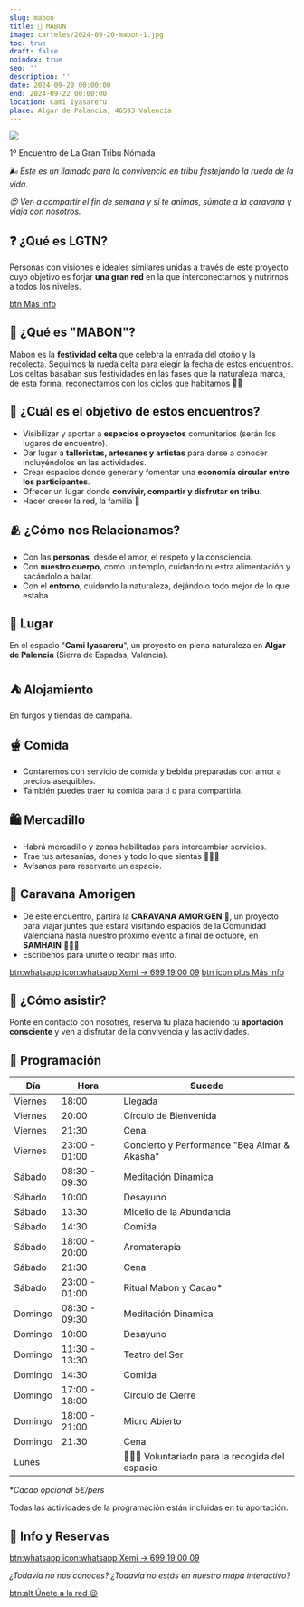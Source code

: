```yaml
---
slug: mabon
title: 🍁 MABON
image: carteles/2024-09-20-mabon-1.jpg
toc: true
draft: false
noindex: true
seo: ''
description: ''
date: 2024-09-20 00:00:00
end: 2024-09-22 00:00:00
location: Cami Iyasareru
place: Algar de Palancia, 46593 Valencia
---
```

![](carteles/2024-09-20-mabon-2.jpg)

1º Encuentro de La Gran Tribu Nómada

*🌬️ Este es un llamado para la convivencia en tribu festejando la rueda de la vida.*

*😍 Ven a compartir el fin de semana y si te animas, súmate a la caravana y viaja con nosotros.*

## ❓ ¿Qué es LGTN?

Personas con visiones e ideales similares unidas a través de este proyecto cuyo objetivo es forjar **una gran red** en la que interconectarnos y nutrirnos a todos los niveles.

[btn Más info](/#proyecto)

## 🍁 ¿Qué es "MABON"?

Mabon es la **festividad celta** que celebra la entrada del otoño y la recolecta. Seguimos la rueda celta para elegir la fecha de estos encuentros. Los celtas basaban sus festividades en las fases que la naturaleza marca, de esta forma, reconectamos con los ciclos que habitamos 🍃🍂

## 🎯 ¿Cuál es el objetivo de estos encuentros?

- ⁠Visibilizar y aportar a **espacios o proyectos** comunitarios (serán los lugares de encuentro).
- ⁠Dar lugar a **talleristas, artesanes y artistas** para darse a conocer incluyéndolos en las actividades.
- ⁠Crear espacios donde generar y fomentar una **economía circular entre los participantes**.
- ⁠Ofrecer un lugar donde **convivir, compartir y disfrutar en tribu**.
- ⁠Hacer crecer la red, la familia 🤍

## 🫂 ¿Cómo nos Relacionamos?

- Con las **personas**, desde el amor, el respeto y la consciencia.
- Con **nuestro cuerpo**, como un templo, cuidando nuestra alimentación y sacándolo a bailar.
- Con el **entorno**, cuidando la naturaleza, dejándolo todo mejor de lo que estaba.

## 📍 Lugar

En el espacio "**Cami Iyasareru**", un proyecto en plena naturaleza en **Algar de Palencia** (Sierra de Espadas, Valencia).

## ⛺ Alojamiento

En furgos y tiendas de campaña.

## 🫕 Comida

- Contaremos con servicio de comida y bebida preparadas con amor a precios asequibles.
- También puedes traer tu comida para ti o para compartirla.

## 🛍️ Mercadillo

- Habrá mercadillo y zonas habilitadas para intercambiar servicios. 
- Trae tus artesanías, dones y todo lo que sientas 🙏🏽🤍
- Avísanos para reservarte un espacio.

## 🚐 Caravana Amorigen

- De este encuentro, partirá la **CARAVANA AMORIGEN** 🚐, un proyecto para viajar juntes que estará visitando espacios de la Comunidad Valenciana hasta nuestro próximo evento a final de octubre, en **SAMHAIN** 🧙🏼‍♀️
- Escríbenos para unirte o recibir más info.

[btn:whatsapp icon:whatsapp Xemi → 699 19 00 09](https://wa.me/34699190009 "nofollow")
[btn icon:plus Más info](/#caravana-amorigen)

## 📝 ¿Cómo asistir?

Ponte en contacto con nosotres, reserva tu plaza haciendo tu **aportación consciente** y ven a disfrutar de la convivencia y las actividades.

## 📅 Programación

| Día     | Hora          | Sucede                                       |
| ------- | ------------- | -------------------------------------------- |
| Viernes | 18:00         | Llegada                                      |
| Viernes | 20:00         | Círculo de Bienvenida                        |
| Viernes | 21:30         | Cena                                         |
| Viernes | 23:00 - 01:00 | Concierto y Performance "Bea Almar & Akasha" |
| Sábado  | 08:30 - 09:30 | Meditación Dinamica                          |
| Sábado  | 10:00         | Desayuno                                     |
| Sábado  | 13:30         | Micelio de la Abundancia                     |
| Sábado  | 14:30         | Comida                                       |
| Sábado  | 18:00 - 20:00 | Aromaterapia                                 |
| Sábado  | 21:30         | Cena                                         |
| Sábado  | 23:00 - 01:00 | Ritual Mabon y Cacao*                        |
| Domingo | 08:30 - 09:30 | Meditación Dinamica                          |
| Domingo | 10:00         | Desayuno                                     |
| Domingo | 11:30 - 13:30 | Teatro del Ser                               |
| Domingo | 14:30         | Comida                                       |
| Domingo | 17:00 - 18:00 | Círculo de Cierre                            |
| Domingo | 18:00 - 21:00 | Micro Abierto                                |
| Domingo | 21:30         | Cena                                         |
| Lunes   |               | 👨🏼‍🌾 Voluntariado para la recogida del espacio |

**Cacao opcional 5€/pers*

Todas las actividades de la programación están incluidas en tu aportación.

## 📲 Info y Reservas

[btn:whatsapp icon:whatsapp Xemi → 699 19 00 09](https://wa.me/34699190009 "nofollow")

*¿Todavía no nos conoces? ¿Todavía no estás en nuestro mapa interactivo?*

[btn:alt Únete a la red 😉](/#como-entrar)
